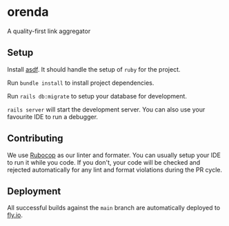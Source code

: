 # orenda

A quality-first link aggregator

## Setup

Install [asdf](https://asdf-vm.com/). It should handle the setup of `ruby` for the project.

Run `bundle install` to install project dependencies.

Run `rails db:migrate` to setup your database for development.

`rails server` will start the development server. You can also use your favourite IDE to run a debugger.

## Contributing

We use [Rubocop](https://github.com/rubocop/rubocop) as our linter and formater. 
You can usually setup your IDE to run it while you code.
If you don't, your code will be checked and rejected automatically for any lint and format violations during the PR cycle. 

## Deployment

All successful builds against the `main` branch are automatically deployed to [fly.io](https://fly.io/).